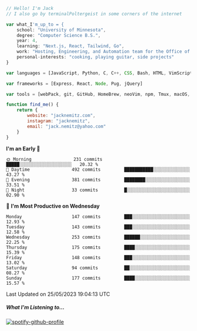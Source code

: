 ```javascript
// Hello! I'm Jack
// I also go by terminalPoltergeist in some corners of the internet

var what_I'm_up_to = {
    school: "University of Minnesota",
    degree: "Computer Science B.S.",
    year: 4,
    learning: "Next.js, React, Tailwind, Go",
    work: "Hosting, Engineering, and Automation team for the Office of Information Technology at UMN",
    personal-interests: "cooking, playing guitar, side projects"
}

var languages = [JavaScript, Python, C, C++, CSS, Bash, HTML, VimScript]

var frameworks = [Express, React, Node, Pug, jQuery]

var tools = [webPack, git, GitHub, HomeBrew, neoVim, npm, Tmux, macOS, Ubuntu, Docker, Nginx]

function find_me() {
    return {
        website: "jacknemitz.com",
        instagram: "jacknemitz",
        email: "jack.nemitz@yahoo.com"
    }
}
```

<!--START_SECTION:waka-->
**I'm an Early 🐤** 

```text
🌞 Morning                231 commits         █████░░░░░░░░░░░░░░░░░░░░   20.32 % 
🌆 Daytime                492 commits         ███████████░░░░░░░░░░░░░░   43.27 % 
🌃 Evening                381 commits         ████████░░░░░░░░░░░░░░░░░   33.51 % 
🌙 Night                  33 commits          █░░░░░░░░░░░░░░░░░░░░░░░░   02.90 % 
```
📅 **I'm Most Productive on Wednesday** 

```text
Monday                   147 commits         ███░░░░░░░░░░░░░░░░░░░░░░   12.93 % 
Tuesday                  143 commits         ███░░░░░░░░░░░░░░░░░░░░░░   12.58 % 
Wednesday                253 commits         ██████░░░░░░░░░░░░░░░░░░░   22.25 % 
Thursday                 175 commits         ████░░░░░░░░░░░░░░░░░░░░░   15.39 % 
Friday                   148 commits         ███░░░░░░░░░░░░░░░░░░░░░░   13.02 % 
Saturday                 94 commits          ██░░░░░░░░░░░░░░░░░░░░░░░   08.27 % 
Sunday                   177 commits         ████░░░░░░░░░░░░░░░░░░░░░   15.57 % 
```



 Last Updated on 25/05/2023 19:04:13 UTC
<!--END_SECTION:waka-->

##### What I'm Listening to...

[![spotify-github-profile](https://spotify-github-profile.vercel.app/api/view?uid=jack.nemitz&cover_image=true&show_offline=true&bar_color=53b14f&bar_color_cover=false&background_color=121212FF)](https://spotify-github-profile.vercel.app/api/view?uid=jack.nemitz&redirect=true)

